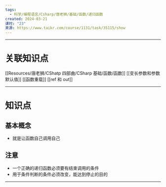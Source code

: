 ```yaml
---
tags:
  - 科学/编程语言/Csharp/唐老狮/基础/函数/递归函数
created: 2024-03-21
课时: "23"
来源: https://www.taikr.com/course/1131/task/35115/show
---
```


---
# 关联知识点

[[Resources/唐老狮/CShatp 四部曲/CSharp 基础/函数/函数]]  [[变长参数和参数默认值]] [[函数重载]] [[ref 和 out]]

---
# 知识点

## 基本概念

- 就是让函数自己调用自己
## 注意

- 一个正确的递归函数必须要有结束调用的条件
- 用于条件判断的条件必须改变，能达到停止的目的


---
